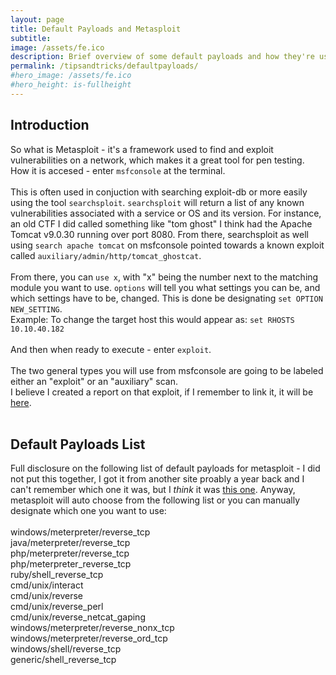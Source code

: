 ```yaml
---
layout: page
title: Default Payloads and Metasploit
subtitle: 
image: /assets/fe.ico
description: Brief overview of some default payloads and how they're used in Metasploit
permalink: /tipsandtricks/defaultpayloads/
#hero_image: /assets/fe.ico
#hero_height: is-fullheight
---
```


## Introduction
So what is Metasploit - it's a framework used to find and exploit vulnerabilities on a network, which makes it a great tool for pen testing.<br>
How it is accesed - enter `msfconsole` at the terminal.<br>
<br>
This is often used in conjuction with searching exploit-db or more easily using the tool `searchsploit`. `searchsploit` will return a list of any known vulnerabilities associated with a service  or OS and its version. For instance, an old CTF I did called something like "tom ghost" I think had the Apache Tomcat v9.0.30 running over port 8080. From there, searchsploit as well using `search apache tomcat` on msfconsole pointed towards a known exploit called `auxiliary/admin/http/tomcat_ghostcat`.<br><br>
From there, you can `use x`, with "x" being the number next to the matching module you want to use. `options` will tell you what settings you can be, and which settings have to be, changed. This is done be designating `set OPTION NEW_SETTING`.<br>
Example: To change the target host this would appear as: `set RHOSTS 10.10.40.182`<br><br>
And then when ready to execute - enter `exploit`.
<br><br>
The two general types you will use from msfconsole are going to be labeled either an "exploit" or an "auxiliary" scan.<br>
I believe I created a report on that exploit, if I remember to link it, it will be [here](/thm/2022/04/18/TomGhost.html).
<br><br>

## Default Payloads List
Full disclosure on the following list of default payloads for metasploit - I did not put this together, I got it from another site proably a year back and I can't remember which one it was, but I _think_ it was [this one](https://docs.rapid7.com/metasploit/working-with-payloads/). Anyway, metasploit will auto choose from the following list or you can manually designate which one you want to use:<br><br>
windows/meterpreter/reverse_tcp<br>
java/meterpreter/reverse_tcp<br>
php/meterpreter/reverse_tcp<br>
php/meterpreter_reverse_tcp<br>
ruby/shell_reverse_tcp<br>
cmd/unix/interact<br>
cmd/unix/reverse<br>
cmd/unix/reverse_perl<br>
cmd/unix/reverse_netcat_gaping<br>
windows/meterpreter/reverse_nonx_tcp<br>
windows/meterpreter/reverse_ord_tcp<br>
windows/shell/reverse_tcp<br>
generic/shell_reverse_tcp<br>
<br>
